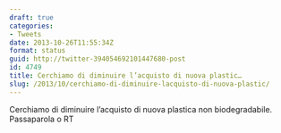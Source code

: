 ```yaml
---
draft: true
categories:
- Tweets
date: 2013-10-26T11:55:34Z
format: status
guid: http://twitter-394054692101447680-post
id: 4749
title: Cerchiamo di diminuire l’acquisto di nuova plastic…
slug: /2013/10/cerchiamo-di-diminuire-lacquisto-di-nuova-plastic/
---
```


Cerchiamo di diminuire l’acquisto di nuova plastica non biodegradabile. Passaparola o RT